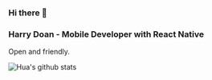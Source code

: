 ### Hi there 👋
### Harry Doan - Mobile Developer with React Native
Open and friendly.

![Hua's github stats](https://github-readme-stats.vercel.app/api?username=HarryDoan&show_icons=true&theme=prussian)



